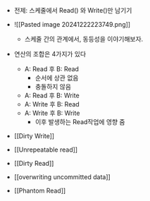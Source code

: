 - 전제: 스케줄에서 Read() 와 Write()만 남기기
- ![[Pasted image 20241222223749.png]]
    - 스케줄 간의 관계에서, 동등성을 이야기해보자.

- 연산의 조합은 4가지가 있다
    - A: Read 후 B: Read
	    - 순서에 상관 없음
	    - 충돌하지 않음
    - A: Read 후 B: Write
    - A: Write 후 B: Read
    - A: Write 후 B: Write
        - 이후 발생하는 Read작업에 영향 줌
- [[Dirty Write]]
- [[Unrepeatable read]]
- [[Dirty Read]]
- [[overwriting uncommitted data]]
- [[Phantom Read]]